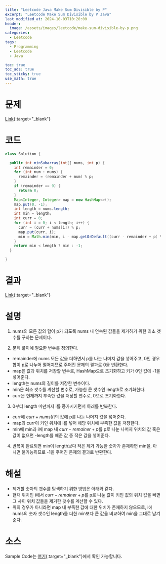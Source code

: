 ```yaml
---
title: "Leetcode Java Make Sum Divisible by P"
excerpt: "Leetcode Make Sum Divisible by P Java"
last_modified_at: 2024-10-03T10:20:00
header:
  image: /assets/images/leetcode/make-sum-divisible-by-p.png
categories:
  - Leetcode
tags:
  - Programming
  - Leetcode
  - Java

toc: true
toc_ads: true
toc_sticky: true
use_math: true
---
```

# 문제
[Link](https://leetcode.com/problems/make-sum-divisible-by-p/){:target="_blank"}

# 코드
```java
class Solution {

  public int minSubarray(int[] nums, int p) {
    int remainder = 0;
    for (int num : nums) {
      remainder = (remainder + num) % p;
    }
    if (remainder == 0) {
      return 0;
    }
    Map<Integer, Integer> map = new HashMap<>();
    map.put(0, -1);
    int length = nums.length;
    int min = length;
    int curr = 0;
    for (int i = 0; i < length; i++) {
      curr = (curr + nums[i]) % p;
      map.put(curr, i);
      min = Math.min(min, i - map.getOrDefault((curr - remainder + p) % p, -length));
    }
    return min < length ? min : -1;
  }

}
```

# 결과
[Link](https://leetcode.com/problems/make-sum-divisible-by-p/submissions/1409943523/){:target="_blank"}

# 설명
1. nums의 모든 값의 합이 p가 되도록 nums 내 연속된 값들을 제거하기 위한 최소 갯수를 구하는 문제이다.

2. 문제 풀이에 필요한 변수를 정의한다.
- remainder에 nums 모든 값을 더하면서 p를 나눈 나머지 값을 넣어주고, 0인 경우 합이 p로 나누어 떨어지므로 주어진 문제의 결과로 0을 반환한다.
- map은 값과 위치를 저장할 변수로, HashMap으로 초기화하고 키가 0인 값에 -1을 넣어준다.
- length는 nums의 길이를 저장한 변수이다.
- min은 최소 갯수를 계산할 변수로, 가능한 큰 갯수인 length로 초기화한다.
- curr은 현재까지 부족한 값을 저장할 변수로, 0으로 초기화한다.

3. 0부터 length 미만까지 i를 증가시키면서 아래를 반복한다.
- curr에 $curr + nums[i]$의 값에 p를 나눈 나머지 값을 넣어준다.
- map의 curr이 키인 위치에 i를 넣어 해당 위치에 부족한 값을 저장한다.
- min에 min과 i에 map 내 $curr - remainer + p$를 p로 나눈 나머지 위치의 값 혹은 값이 없으면 -length를 빼준 값 중 작은 값을 넣어준다.

4. 반복이 완료되면 min이 length보다 작은 제거 가능한 숫자가 존재하면 min을, 아니면 불가능하므로 -1을 주어진 문제의 결과로 반환한다.

# 해설
- 제거할 숫자의 갯수를 탐색하기 위한 방법은 아래와 같다.
- 현재 위치인 i에서 $curr - remainer + p$를 p로 나눈 값이 키인 값의 위치 값을 빼면 그 사이 위치 값들을 제거한 갯수를 계산할 수 있다.
- 위의 경우가 아니라면 map 내 부족한 값에 대한 위치가 존재하지 않으므로, i에 nums의 숫자 갯수인 length를 더한 min보다 큰 값을 비교하여 min을 그대로 남겨준다.

# 소스
Sample Code는 [여기](https://github.com/GracefulSoul/leetcode/blob/master/src/main/java/gracefulsoul/problems/MakeSumDivisibleByP.java){:target="_blank"}에서 확인 가능합니다.